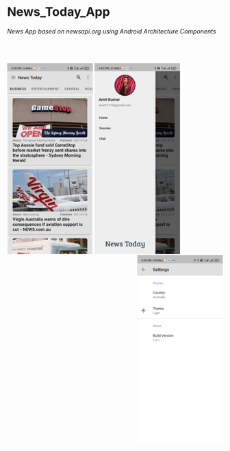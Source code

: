 # News_Today_App
###### News App based on newsapi.org using Android Architecture Components
<br>
<br>
<img src="Home_page.jpg" alt="drawing" width="200" margin="20"/>
<img src="Navigation_Drawer.jpg" alt="drawing" width="200" margin="20"/>
<img src="Settings_page.jpg" alt="drawing" width="200" margin="20" style="float:right"/><br>
